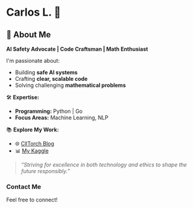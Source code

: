 # Carlos L. 🌟  

## 👋 About Me  
**AI Safety Advocate | Code Craftsman | Math Enthusiast**  

I'm passionate about:  
- Building **safe AI systems**  
- Crafting **clear, scalable code**  
- Solving challenging **mathematical problems**  

🛠️ **Expertise:**  
- **Programming:** Python | Go  
- **Focus Areas:** Machine Learning, NLP  

📚 **Explore My Work:**  
- 🌐 [CllTorch Blog](https://cllspy.github.io/CllTorch-Blog/)  
- 📊 [My Kaggle](https://www.kaggle.com/carloscll)  

> *“Striving for excellence in both technology and ethics to shape the future responsibly.”*

### **Contact Me**  
Feel free to connect!  
